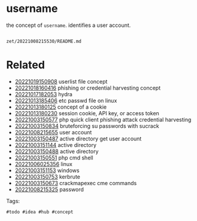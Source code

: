# username

the concept of `username`.
identifies a user account.

```
```

` zet/20221008215530/README.md `

# Related

- [20221019150908](/zet/20221019150908/README.md) userlist file concept
- [20221018160416](/zet/20221018160416/README.md) phishing or credential harvesting concept
- [20221017182053](/zet/20221017182053/README.md) hydra
- [20221013185406](/zet/20221013185406/README.md) etc passwd file on linux
- [20221013180125](/zet/20221013180125/README.md) concept of a cookie
- [20221013180230](/zet/20221013180230/README.md) session cookie, API key, or access token
- [20221003150577](/zet/20221003150577/README.md) php quick client phishing attack credential harvesting
- [20221003150834](/zet/20221003150834/README.md) bruteforcing su passwords with sucrack
- [20221008215655](/zet/20221008215655/README.md) user account
- [20221003150487](/zet/20221003150487/README.md) active directory get user account
- [20221003151144](/zet/20221003151144/README.md) active directory
- [20221003150488](/zet/20221003150488/README.md) active directory
- [20221003150551](/zet/20221003150551/README.md) php cmd shell
- [20221006025356](/zet/20221006025356/README.md) linux
- [20221003151153](/zet/20221003151153/README.md) windows
- [20221003150753](/zet/20221003150753/README.md) kerbrute
- [20221003150673](/zet/20221003150673/README.md) crackmapexec cme commands
- [20221008215325](/zet/20221008215325/README.md) password

Tags:

    #todo #idea #hub #concept
